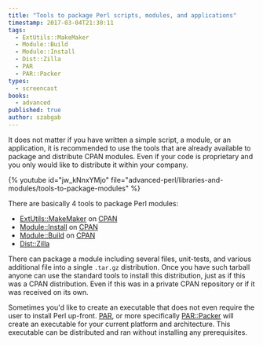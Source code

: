 ```yaml
---
title: "Tools to package Perl scripts, modules, and applications"
timestamp: 2017-03-04T21:30:11
tags:
  - ExtUtils::MakeMaker
  - Module::Build
  - Module::Install
  - Dist::Zilla
  - PAR
  - PAR::Packer
types:
  - screencast
books:
  - advanced
published: true
author: szabgab
---
```



It does not matter if you have written a simple script, a module, or an application, it is recommended
to use the tools that are already available to package and distribute CPAN modules.
Even if your code is proprietary and you only would like to distribute it within your company.


{% youtube id="jw_kNnxYMjo" file="advanced-perl/libraries-and-modules/tools-to-package-modules" %}

There are basically 4 tools to package Perl modules:

* [ExtUtils::MakeMaker](/makefile-pl-of-extutils-makemaker) on [CPAN](http://metacpan.org/pod/ExtUtils::MakeMaker)
* [Module::Install](/makefile-pl-of-module-install) on [CPAN](http://metacpan.org/pod/Module::Install)
* [Module::Build](/build-pl-of-module-build) on [CPAN](http://metacpan.org/pod/Module::Build)
* [Dist::Zilla](http://metacpan.org/pod/Dist::Zilla)

There can package a module including several files, unit-tests, and various additional file into a single
`.tar.gz` distribution. Once you have such tarball anyone can use the standard tools to install
this distribution, just as if this was a CPAN distribution. Even if this was in a private CPAN
repository or if it was received on its own.


Sometimes you'd like to create an executable that does not even require the user to install Perl up-front.
[PAR](http://metacpan.org/pod/PAR), or more specifically [PAR::Packer](http://metacpan.org/pod/PAR::Packer)
will create an executable for your current platform and architecture. This executable can be distributed and
ran without installing any prerequisites.

